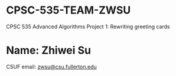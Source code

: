 # CPSC-535-TEAM-ZWSU
CPSC 535 Advanced Algorithms Project 1: Rewriting greeting cards
# Name: Zhiwei Su
CSUF email: zwsu@csu.fullerton.edu
